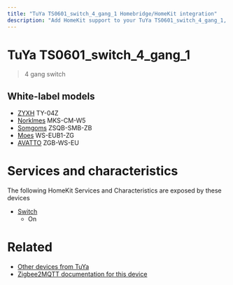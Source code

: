 ```yaml
---
title: "TuYa TS0601_switch_4_gang_1 Homebridge/HomeKit integration"
description: "Add HomeKit support to your TuYa TS0601_switch_4_gang_1, using Homebridge, Zigbee2MQTT and homebridge-z2m."
---
```

<!---
This file has been GENERATED using src/docgen/docgen.ts
DO NOT EDIT THIS FILE MANUALLY!
-->
# TuYa TS0601_switch_4_gang_1
> 4 gang switch


## White-label models
* [ZYXH](../index.md#zyxh) TY-04Z
* [Norklmes](../index.md#norklmes) MKS-CM-W5
* [Somgoms](../index.md#somgoms) ZSQB-SMB-ZB
* [Moes](../index.md#moes) WS-EUB1-ZG
* [AVATTO](../index.md#avatto) ZGB-WS-EU

# Services and characteristics
The following HomeKit Services and Characteristics are exposed by
these devices

* [Switch](../../switch.md)
  * On


# Related
* [Other devices from TuYa](../index.md#tuya)
* [Zigbee2MQTT documentation for this device](https://www.zigbee2mqtt.io/devices/TS0601_switch_4_gang_1.html)